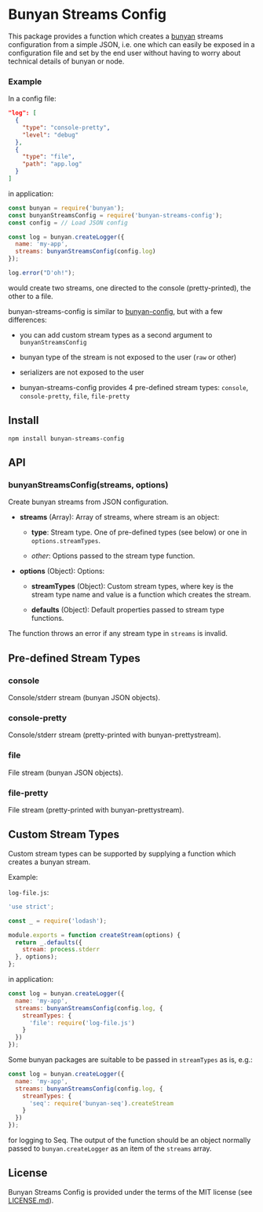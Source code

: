 Bunyan Streams Config
=====================

This package provides a function which creates a [bunyan](https://github.com/trentm/node-bunyan)
streams configuration from a simple JSON, i.e. one which can easily be exposed
in a configuration file and set by the end user without having to worry about
technical details of bunyan or node.

### Example

In a config file:

```json
"log": [
  {
    "type": "console-pretty",
    "level": "debug"
  },
  {
    "type": "file",
    "path": "app.log"
  }
]
```

in application:

```js
const bunyan = require('bunyan');
const bunyanStreamsConfig = require('bunyan-streams-config');
const config = // Load JSON config

const log = bunyan.createLogger({
  name: 'my-app',
  streams: bunyanStreamsConfig(config.log)
});

log.error("D'oh!");
```

would create two streams, one directed to the console (pretty-printed),
the other to a file.

bunyan-streams-config is similar to [bunyan-config](https://github.com/edappy/bunyan-config),
but with a few differences:

- you can add custom stream types as a second argument to `bunyanStreamsConfig`

- bunyan type of the stream is not exposed to the user (`raw` or other)

- serializers are not exposed to the user

- bunyan-streams-config provides 4 pre-defined stream types:
    `console`, `console-pretty`, `file`, `file-pretty`

Install
-------

    npm install bunyan-streams-config

API
---

### bunyanStreamsConfig(streams, options)

Create bunyan streams from JSON configuration.

- **streams** (Array): Array of streams, where stream is an object:

    - **type**: Stream type. One of pre-defined types (see below) or one in
        `options.streamTypes`.

    - *other*: Options passed to the stream type function.

- **options** (Object): Options:

    - **streamTypes** (Object): Custom stream types, where key is the stream
        type name and value is a function which creates the stream.

    - **defaults** (Object): Default properties passed to stream type functions.

The function throws an error if any stream type in `streams` is invalid.

Pre-defined Stream Types
------------------------

### console

Console/stderr stream (bunyan JSON objects).

### console-pretty

Console/stderr stream (pretty-printed with bunyan-prettystream).

### file

File stream (bunyan JSON objects).

### file-pretty

File stream (pretty-printed with bunyan-prettystream).

Custom Stream Types
-------------------

Custom stream types can be supported by supplying a function which creates
a bunyan stream.

Example:

`log-file.js`:

```js
'use strict';

const _ = require('lodash');

module.exports = function createStream(options) {
  return _.defaults({
    stream: process.stderr
  }, options);
};
```

in application:

```js
const log = bunyan.createLogger({
  name: 'my-app',
  streams: bunyanStreamsConfig(config.log, {
    streamTypes: {
      'file': require('log-file.js')
    }
  })
});
```

Some bunyan packages are suitable to be passed in `streamTypes` as is, e.g.:

```js
const log = bunyan.createLogger({
  name: 'my-app',
  streams: bunyanStreamsConfig(config.log, {
    streamTypes: {
      'seq': require('bunyan-seq').createStream
    }
  })
});
```

for logging to Seq. The output of the function should be an object normally
passed to `bunyan.createLogger` as an item of the `streams` array.

License
-------

Bunyan Streams Config is provided under the terms of the MIT license
(see [LICENSE.md](LICENSE.md)).
